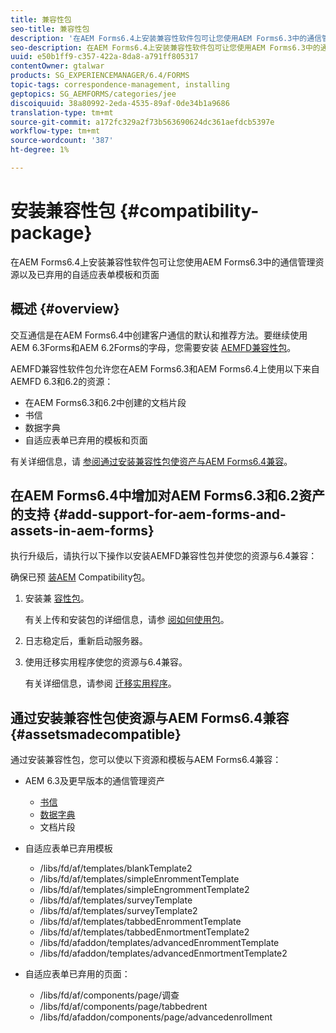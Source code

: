 ```yaml
---
title: 兼容性包
seo-title: 兼容性包
description: '在AEM Forms6.4上安装兼容性软件包可让您使用AEM Forms6.3中的通信管理资源以及已弃用的自适应表单模板和页面 '
seo-description: 在AEM Forms6.4上安装兼容性软件包可让您使用AEM Forms6.3中的通信管理资源以及已弃用的自适应表单模板和页面
uuid: e50b1ff9-c357-422a-8da8-a791ff805317
contentOwner: gtalwar
products: SG_EXPERIENCEMANAGER/6.4/FORMS
topic-tags: correspondence-management, installing
geptopics: SG_AEMFORMS/categories/jee
discoiquuid: 38a80992-2eda-4535-89af-0de34b1a9686
translation-type: tm+mt
source-git-commit: a172fc329a2f73b563690624dc361aefdcb5397e
workflow-type: tm+mt
source-wordcount: '387'
ht-degree: 1%

---
```



# 安装兼容性包 {#compatibility-package}

在AEM Forms6.4上安装兼容性软件包可让您使用AEM Forms6.3中的通信管理资源以及已弃用的自适应表单模板和页面

## 概述 {#overview}

交互通信是在AEM Forms6.4中创建客户通信的默认和推荐方法。要继续使用AEM 6.3Forms和AEM 6.2Forms的字母，您需要安装 [AEMFD兼容性包](https://www.adobeaemcloud.com/content/marketplace/marketplaceProxy.html?packagePath=/content/companies/public/adobe/packages/cq640/fd/AEM-FORMS-6.4-COMPAT)。

AEMFD兼容性软件包允许您在AEM Forms6.3和AEM Forms6.4上使用以下来自AEMFD 6.3和6.2的资源：

* 在AEM Forms6.3和6.2中创建的文档片段
* 书信
* 数据字典
* 自适应表单已弃用的模板和页面

有关详细信息，请 [参阅通过安装兼容性包使资产与AEM Forms6.4兼容](/help/forms/using/compatibility-package.md#assetsmadecompatible)。

## 在AEM Forms6.4中增加对AEM Forms6.3和6.2资产的支持 {#add-support-for-aem-forms-and-assets-in-aem-forms}

执行升级后，请执行以下操作以安装AEMFD兼容性包并使您的资源与6.4兼容：

确保已预 [装AEM](/help/sites-deploying/backward-compatibility.md) Compatibility包。

1. 安装兼 [容性包](https://www.adobeaemcloud.com/content/marketplace/marketplaceProxy.html?packagePath=/content/companies/public/adobe/packages/cq640/fd/AEM-FORMS-6.4-COMPAT)。

   有关上传和安装包的详细信息，请参 [阅如何使用包](/help/sites-administering/package-manager.md)。

1. 日志稳定后，重新启动服务器。
1. 使用迁移实用程序使您的资源与6.4兼容。

   有关详细信息，请参阅 [迁移实用程序](/help/forms/using/migration-utility.md)。

## 通过安装兼容性包使资源与AEM Forms6.4兼容 {#assetsmadecompatible}

通过安装兼容性包，您可以使以下资源和模板与AEM Forms6.4兼容：

* AEM 6.3及更早版本的通信管理资产

   * [书信](/help/forms/using/create-letter.md)
   * [数据字典](/help/forms/using/data-dictionary.md)
   * 文档片段

* 自适应表单已弃用模板

   * /libs/fd/af/templates/blankTemplate2
   * /libs/fd/af/templates/simpleEnrommentTemplate
   * /libs/fd/af/templates/simpleEngrommentTemplate2
   * /libs/fd/af/templates/surveyTemplate
   * /libs/fd/af/templates/surveyTemplate2
   * /libs/fd/af/templates/tabbedEnrommentTemplate
   * /libs/fd/af/templates/tabbedEnmortmentTemplate2
   * /libs/fd/afaddon/templates/advancedEnrommentTemplate
   * /libs/fd/afaddon/templates/advancedEnmortmentTemplate2

* 自适应表单已弃用的页面：

   * /libs/fd/af/components/page/调查
   * /libs/fd/af/components/page/tabbedrent
   * /libs/fd/afaddon/components/page/advancedenrollment

